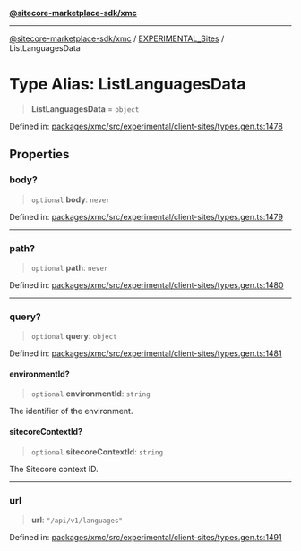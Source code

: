 [**@sitecore-marketplace-sdk/xmc**](../../../../README.md)

***

[@sitecore-marketplace-sdk/xmc](../../../../README.md) / [EXPERIMENTAL\_Sites](../README.md) / ListLanguagesData

# Type Alias: ListLanguagesData

> **ListLanguagesData** = `object`

Defined in: [packages/xmc/src/experimental/client-sites/types.gen.ts:1478](https://github.com/Sitecore/marketplace-sdk/blob/main/packages/xmc/src/experimental/client-sites/types.gen.ts#L1478)

## Properties

### body?

> `optional` **body**: `never`

Defined in: [packages/xmc/src/experimental/client-sites/types.gen.ts:1479](https://github.com/Sitecore/marketplace-sdk/blob/main/packages/xmc/src/experimental/client-sites/types.gen.ts#L1479)

***

### path?

> `optional` **path**: `never`

Defined in: [packages/xmc/src/experimental/client-sites/types.gen.ts:1480](https://github.com/Sitecore/marketplace-sdk/blob/main/packages/xmc/src/experimental/client-sites/types.gen.ts#L1480)

***

### query?

> `optional` **query**: `object`

Defined in: [packages/xmc/src/experimental/client-sites/types.gen.ts:1481](https://github.com/Sitecore/marketplace-sdk/blob/main/packages/xmc/src/experimental/client-sites/types.gen.ts#L1481)

#### environmentId?

> `optional` **environmentId**: `string`

The identifier of the environment.

#### sitecoreContextId?

> `optional` **sitecoreContextId**: `string`

The Sitecore context ID.

***

### url

> **url**: `"/api/v1/languages"`

Defined in: [packages/xmc/src/experimental/client-sites/types.gen.ts:1491](https://github.com/Sitecore/marketplace-sdk/blob/main/packages/xmc/src/experimental/client-sites/types.gen.ts#L1491)

